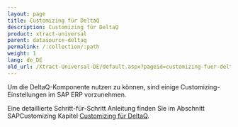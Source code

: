 ```yaml
---
layout: page
title: Customizing für DeltaQ
description: Customizing für DeltaQ
product: xtract-universal
parent: datasource-deltaq
permalink: /:collection/:path
weight: 1
lang: de_DE
old_url: /Xtract-Universal-DE/default.aspx?pageid=customizing-fuer-deltaq
---
```


Um die DeltaQ-Komponente nutzen zu können, sind einige Customizing-Einstellungen im SAP ERP vorzunehmen.
 
Eine detaillierte Schritt-für-Schritt Anleitung finden Sie im Abschnitt SAPCustomizing Kapitel [Customizing für DeltaQ]().